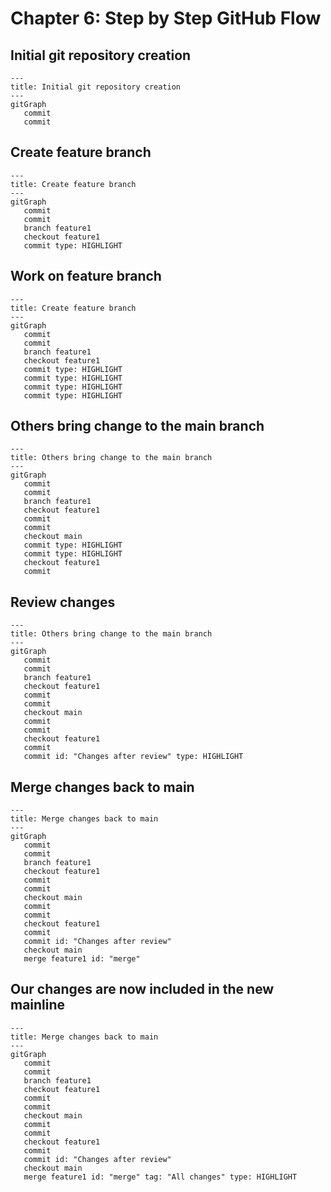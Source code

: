 # Chapter 6: Step by Step GitHub Flow

## Initial git repository creation

```mermaid
---
title: Initial git repository creation
---
gitGraph
   commit
   commit
```

## Create feature branch

```mermaid
---
title: Create feature branch
---
gitGraph
   commit
   commit
   branch feature1
   checkout feature1
   commit type: HIGHLIGHT
```

## Work on feature branch

```mermaid
---
title: Create feature branch
---
gitGraph
   commit
   commit
   branch feature1
   checkout feature1
   commit type: HIGHLIGHT
   commit type: HIGHLIGHT
   commit type: HIGHLIGHT
   commit type: HIGHLIGHT
```

## Others bring change to the main branch

```mermaid
---
title: Others bring change to the main branch
---
gitGraph
   commit
   commit
   branch feature1
   checkout feature1
   commit
   commit
   checkout main
   commit type: HIGHLIGHT
   commit type: HIGHLIGHT
   checkout feature1
   commit
```

## Review changes

```mermaid
---
title: Others bring change to the main branch
---
gitGraph
   commit
   commit
   branch feature1
   checkout feature1
   commit
   commit
   checkout main
   commit
   commit
   checkout feature1
   commit
   commit id: "Changes after review" type: HIGHLIGHT
```

## Merge changes back to main

```mermaid
---
title: Merge changes back to main
---
gitGraph
   commit
   commit
   branch feature1
   checkout feature1
   commit
   commit
   checkout main
   commit
   commit
   checkout feature1
   commit
   commit id: "Changes after review"
   checkout main
   merge feature1 id: "merge"
```

## Our changes are now included in the new mainline

```mermaid
---
title: Merge changes back to main
---
gitGraph
   commit
   commit
   branch feature1
   checkout feature1
   commit
   commit
   checkout main
   commit
   commit
   checkout feature1
   commit
   commit id: "Changes after review"
   checkout main
   merge feature1 id: "merge" tag: "All changes" type: HIGHLIGHT
```
